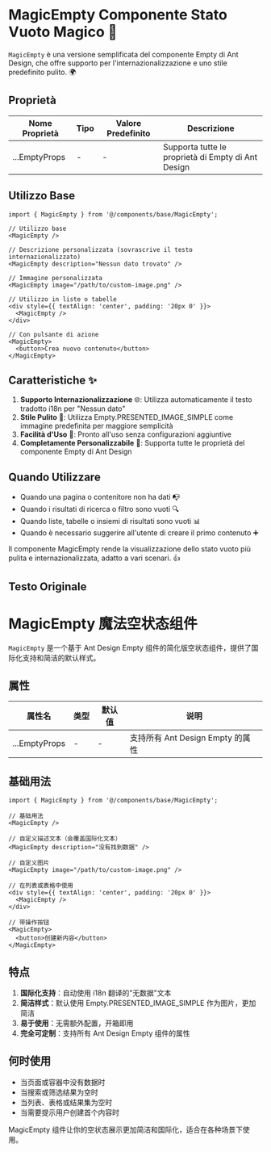 # MagicEmpty Componente Stato Vuoto Magico 📄

`MagicEmpty` è una versione semplificata del componente Empty di Ant Design, che offre supporto per l'internazionalizzazione e uno stile predefinito pulito. 🌍

## Proprietà

| Nome Proprietà | Tipo | Valore Predefinito | Descrizione                          |
| -------------- | ---- | ------------------ | ------------------------------------ |
| ...EmptyProps  | -    | -                  | Supporta tutte le proprietà di Empty di Ant Design |

## Utilizzo Base

```tsx
import { MagicEmpty } from '@/components/base/MagicEmpty';

// Utilizzo base
<MagicEmpty />

// Descrizione personalizzata (sovrascrive il testo internazionalizzato)
<MagicEmpty description="Nessun dato trovato" />

// Immagine personalizzata
<MagicEmpty image="/path/to/custom-image.png" />

// Utilizzo in liste o tabelle
<div style={{ textAlign: 'center', padding: '20px 0' }}>
  <MagicEmpty />
</div>

// Con pulsante di azione
<MagicEmpty>
  <button>Crea nuovo contenuto</button>
</MagicEmpty>
```

## Caratteristiche ✨

1. **Supporto Internazionalizzazione** 🌐: Utilizza automaticamente il testo tradotto i18n per "Nessun dato"
2. **Stile Pulito** 🎨: Utilizza Empty.PRESENTED_IMAGE_SIMPLE come immagine predefinita per maggiore semplicità
3. **Facilità d'Uso** 🚀: Pronto all'uso senza configurazioni aggiuntive
4. **Completamente Personalizzabile** 🔧: Supporta tutte le proprietà del componente Empty di Ant Design

## Quando Utilizzare

- Quando una pagina o contenitore non ha dati 📭
- Quando i risultati di ricerca o filtro sono vuoti 🔍
- Quando liste, tabelle o insiemi di risultati sono vuoti 📊
- Quando è necessario suggerire all'utente di creare il primo contenuto ➕

Il componente MagicEmpty rende la visualizzazione dello stato vuoto più pulita e internazionalizzata, adatto a vari scenari. 👍

## Testo Originale
# MagicEmpty 魔法空状态组件

`MagicEmpty` 是一个基于 Ant Design Empty 组件的简化版空状态组件，提供了国际化支持和简洁的默认样式。

## 属性

| 属性名        | 类型 | 默认值 | 说明                             |
| ------------- | ---- | ------ | -------------------------------- |
| ...EmptyProps | -    | -      | 支持所有 Ant Design Empty 的属性 |

## 基础用法

```tsx
import { MagicEmpty } from '@/components/base/MagicEmpty';

// 基础用法
<MagicEmpty />

// 自定义描述文本（会覆盖国际化文本）
<MagicEmpty description="没有找到数据" />

// 自定义图片
<MagicEmpty image="/path/to/custom-image.png" />

// 在列表或表格中使用
<div style={{ textAlign: 'center', padding: '20px 0' }}>
  <MagicEmpty />
</div>

// 带操作按钮
<MagicEmpty>
  <button>创建新内容</button>
</MagicEmpty>
```

## 特点

1. **国际化支持**：自动使用 i18n 翻译的"无数据"文本
2. **简洁样式**：默认使用 Empty.PRESENTED_IMAGE_SIMPLE 作为图片，更加简洁
3. **易于使用**：无需额外配置，开箱即用
4. **完全可定制**：支持所有 Ant Design Empty 组件的属性

## 何时使用

-   当页面或容器中没有数据时
-   当搜索或筛选结果为空时
-   当列表、表格或结果集为空时
-   当需要提示用户创建首个内容时

MagicEmpty 组件让你的空状态展示更加简洁和国际化，适合在各种场景下使用。
